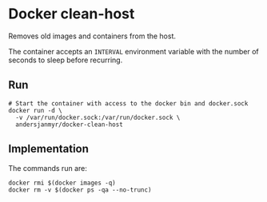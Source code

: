 # Docker clean-host

Removes old images and containers from the host.

The container accepts an `INTERVAL` environment variable with the number of
seconds to sleep before recurring.


## Run

```
# Start the container with access to the docker bin and docker.sock
docker run -d \
  -v /var/run/docker.sock:/var/run/docker.sock \
  andersjanmyr/docker-clean-host
```


## Implementation

The commands run are:

```
docker rmi $(docker images -q)
docker rm -v $(docker ps -qa --no-trunc)
```

